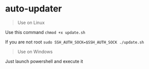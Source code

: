 # auto-updater

> Use on Linux

Use this command
```chmod +x update.sh```

If you are not root
```sudo SSH_AUTH_SOCK=$SSH_AUTH_SOCK ./update.sh```



> Use on Windows

Just launch powershell and execute it
